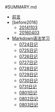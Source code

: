 #SUMMARY.md

* [前言](README.md)
* [before2016]
	* [20141103](201411/1103.md)
	* [20160403](201604/0403.md)
* [Markdown语法学习](2016/README.md)
	* [0724日记](2016/0724.md)
	* [0725日记](2016/0725.md)
	* [0726日记](2016/0726.md)
	* [0727日记](2016/0727.md)
	* [0728日记](2016/0728.md)
	* [0729日记](2016/0729.md)
	* [0730日记](2016/0730.md)
	* [0731日记](2016/0731.md)
	* [0801日记](2016/0801.md)
	* [0802日记](2016/0802.md)
	* [0803日记](2016/0803.md)


